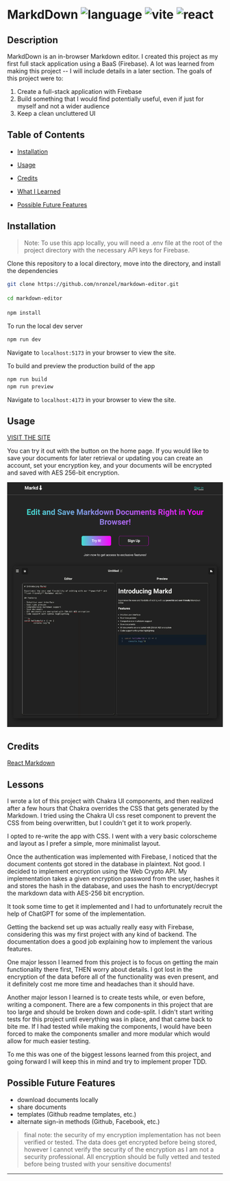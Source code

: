 # MarkdDown ![language](https://img.shields.io/github/languages/top/nronzel/markdown-editor) ![vite](https://img.shields.io/badge/Build-Vite-ffc51d) ![react](https://img.shields.io/badge/Framework-React-149eca)

## Description

MarkdDown is an in-browser Markdown editor. I created this project as my first full stack application
using a BaaS (Firebase). A lot was learned from making this project -- I will include details in a later section.
The goals of this project were to:

1. Create a full-stack application with Firebase
2. Build something that I would find potentially useful, even if just for myself and not a wider audience
3. Keep a clean uncluttered UI

## Table of Contents

- [Installation](#installation)

- [Usage](#usage)

- [Credits](#credits)

- [What I Learned](#lessons)

- [Possible Future Features](#possible-future-features)

## Installation

> Note: To use this app locally, you will need a .env file at the root of the project directory with the necessary API keys for Firebase.

Clone this repository to a local directory, move into the directory, and install the dependencies

```bash
git clone https://github.com/nronzel/markdown-editor.git

cd markdown-editor

npm install
```

To run the local dev server

```bash
npm run dev
```

Navigate to `localhost:5173` in your browser to view the site.

To build and preview the production build of the app

```bash
npm run build
npm run preview
```

Navigate to `localhost:4173` in your browser to view the site.

## Usage

[VISIT THE SITE](https://markddown.netlify.app/)

You can try it out with the button on the home page. If you would like to save your documents for later retrieval or updating you can create
an account, set your encryption key, and your documents will be encrypted and saved with AES 256-bit encryption.

![preview image](./public/markd-ss.png)

## Credits

[React Markdown](https://github.com/remarkjs/react-markdown)

## Lessons

I wrote a lot of this project with Chakra UI components, and then realized after a few hours that Chakra overrides the CSS that
gets generated by the Markdown. I tried using the Chakra UI css reset component to prevent the CSS from being overwritten, but I couldn't get it to work properly.

I opted to re-write the app with CSS. I went with a very basic colorscheme and layout as I prefer a simple, more minimalist layout.

Once the authentication was implemented with Firebase, I noticed that the document contents got stored in the database in plaintext. Not good.
I decided to implement encryption using the Web Crypto API. My implementation takes a given encryption password from the user, hashes it and stores the hash in the database, and uses the hash to
encrypt/decrypt the markdown data with AES-256 bit encryption.

It took some time to get it implemented and I had to unfortunately recruit the help of ChatGPT for some of the implementation.

Getting the backend set up was actually really easy with Firebase, considering this was my first project with any kind of backend.
The documentation does a good job explaining how to implement the various features.

One major lesson I learned from this project is to focus on getting the main functionality there first, THEN worry about details. I got lost in the encryption of the data
before all of the functionality was even present, and it definitely cost me more time and headaches than it should have.

Another major lesson I learned is to create tests while, or even before, writing a component. There are a few components in this project that are too large
and should be broken down and code-split. I didn't start writing tests for this project until everything was in place, and that came back to bite me.
If I had tested while making the components, I would have been forced to make the components smaller and more modular which would allow for much easier testing.

To me this was one of the biggest lessons learned from this project, and going forward I will keep this in mind and try to implement proper TDD.

## Possible Future Features

- download documents locally
- share documents
- templates (Github readme templates, etc.)
- alternate sign-in methods (Github, Facebook, etc.)

> final note: the security of my encryption implementation has not been verified or tested. The data does get encrypted before being stored, however I cannot verify the security of the encryption as I am not a security professional. All encryption should be fully vetted and tested before being trusted with your sensitive documents!

---
